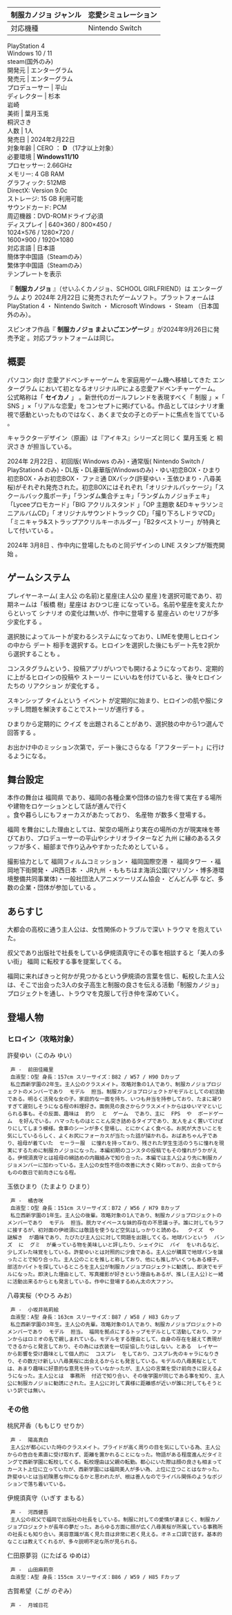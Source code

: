 制服カノジョ  ジャンル  |  恋愛シミュレーション   
---|---  
対応機種  |  Nintendo Switch   
PlayStation 4  
Windows 10  /  11  
steam(国外のみ)  
開発元  |  エンターグラム   
発売元  |  エンターグラム   
プロデューサー  |  平山   
ディレクター  |  杉本   
岩崎  
美術  |  葉月玉兎   
桐沢さき  
人数  |  1人   
発売日  |  2024年2月22日   
対象年齢  |  CERO  ：  **D** （17才以上対象）   
必要環境  |  **Windows11/10**   
プロセッサー: 2.66GHz  
メモリー: 4 GB RAM  
グラフィック: 512MB  
DirectX: Version 9.0c  
ストレージ: 15 GB 利用可能  
サウンドカード: PCM  
周辺機器：DVD-ROMドライブ必須  
ディスプレイ  |  640×360 / 800×450 /   
1024×576 / 1280×720 /  
1600×900 / 1920×1080  
対応言語  |  日本語   
簡体字中国語（Steamのみ）  
繁体字中国語（Steamのみ）  
テンプレートを表示  
  
『 **制服カノジョ** 』（せいふくカノジョ、SCHOOL GIRLFRIEND）は  エンターグラム  より  2024年  2月22日
に発売されたゲームソフト。プラットフォームは  PlayStation 4  ・  Nintendo Switch  ・  Microsoft
Windows  ・  Steam  （日本国外のみ）。

スピンオフ作品『 **制服カノジョ まよいごエンゲージ** 』が2024年9月26日に発売予定    。対応プラットフォームは同じ。

##  概要  

パソコン  向け  恋愛アドベンチャーゲーム  を家庭用ゲーム機へ移植してきた  エンターグラム
において初となるオリジナルIPによる恋愛アドベンチャーゲーム。公式略称は「 **セイカノ** 」    。新世代のガールフレンドを表現すべく「  制服
」×「  SNS
」×「リアルな恋愛」をコンセプトに掲げている。作品としてはシナリオ重視で感動といったものではなく、あくまで女の子とのデートに焦点を当てている    。

キャラクターデザイン（原画）は『アイキス』シリーズと同じく  葉月玉兎  と  桐沢さき  が担当している。

2024年  2月22日  、初回版(  Windows  のみ)・通常版(  Nintendo Switch  /  PlayStation4
のみ)・DL版・DL豪華版(Windowsのみ)・ゆい初恋BOX・ひまり初恋BOX・みお初恋BOX・  ファミ通
DXパック(許斐ゆい・玉依ひまり・八尋美桜)がそれぞれ発売された。初恋BOXにはそれぞれ「オリジナルパッケージ」「スクールバック風ポーチ」「ランダム集合チェキ」「ランダムカノジョチェキ」「Lyceeプロモカード」「BIG
アクリルスタンド  」「OP  主題歌  &EDキャラソンミニアルバムCD」「  オリジナルサウンドトラック
CD」「撮り下ろしドラマCD」「ミニキャラ&ストラップアクリルキーホルダー」「B2タペストリー」が特典として付いている    。

2024年  3月8日  、作中内に登場したものと同デザインの  LINE  スタンプが販売開始    。

##  ゲームシステム  

プレイヤーネーム(  主人公  の名前)と星座(主人公の  星座  )を選択可能であり、初期ネームは「板橋 樹」星座は  おひつじ座
になっている。名前や星座を変えたからといって  シナリオ  の変化は無いが、作中に登場する  星座占い  のセリフが多少変化する    。

選択肢によってルートが変わるシステムになっており、LIMEを使用しヒロインの中から  デート
相手を選択する。ヒロインを選択した後にもデート先を2択から選択することも    。

コンスタグラムという、投稿アプリがいつでも開けるようになっており、定期的に上がるヒロインの投稿や  ストーリー  にいいねを付けていると、後々ヒロインたちの
リアクション  が変化する    。

スキンシップ  タイムという  イベント  が定期的に始まり、ヒロインの肌や服にタッチし問題を解決することでストーリが進行する    。

ひまりから定期的に  クイズ  を出題されることがあり、選択肢の中から1つ選んで回答する    。

お出かけ中のミッション次第で，デート後にさらなる「アフターデート」に行けるようになる。

##  舞台設定  

本作の舞台は  福岡県  であり、福岡の各種企業や団体の協力を得て実在する場所や建物をロケーションとして話が進んで行く  
。食や暮らしにもフォーカスがあたっており、  名産物  が数多く登場する。

福岡  を舞台にした理由としては、架空の場所より実在の場所の方が現実味を帯びており、プロデューサーの平山やシナリオライターなど  九州
に縁のあるスタッフが多く、細部まで作り込みやすかったためとしている    。

撮影協力として 福岡フィルムコミッション・  福岡国際空港  ・  福岡タワー  ・福岡地下街開発・  JR西日本  ・  JR九州
・ももちはま海浜公園(マリゾン・博多港環境整備共同事業体)・一般社団法人アニメツーリズム協会・  どんどん亭  など、多数の企業・団体が参加している
  。

##  あらすじ  

大都会の高校に通う主人公は、女性関係のトラブルで深い  トラウマ  を抱えていた。

叔父であり出版社で社長をしている伊規須真守にその事を相談すると「美人の多い街」  福岡  に転校する事を提案してくる。

福岡に来ればきっと何かが見つかるという伊規須の言葉を信じ、転校した主人公は、そこで出会った3人の女子高生と制服の良さを伝える活動「制服カノジョ」プロジェクトを通し、トラウマを克服して行き仲を深めていく。

##  登場人物  

###  ヒロイン（攻略対象）  

許斐ゆい（このみ ゆい）

     声 -  前田佳織里 
     血液型：O型 身長：157cm スリーサイズ：B82 / W57 / H90 Dカップ   
     私立西新学園の2年生。主人公のクラスメイト。攻略対象の1人であり、制服カノジョプロジェクトのメンバーであり  モデル  担当。制服カノジョプロジェクトがモデルとしての初活動である。明るく活発な女の子。家庭的な一面を持ち、いつも弁当を持参しており、たまに凝りすぎて遅刻しそうになる程の料理好き。面倒見の良さからクラスメイトからはゆいママといじられる事も。その反面、趣味は  釣り  と  ゲーム  であり、主に  FPS  や  ボードゲーム  を好んでいる。ハマったものはとことん突き詰めるタイプであり、友人をよく置いてけぼりにしてしまう模様。食事のシーンが多く登場し、とにかくよく食べる。お尻が大きいことを気にしているらしく、よくお尻にフォーカスが当たった話が描かれる。おばあちゃん子であり、祖母が着ていた  セーラー服  に憧れを持っており、残された学生生活のうちに憧れを現実にするために制服カノジョになった。本編初期のコンスタの投稿でもその憧れがうかがえる。伊規須真守とは祖母の綿詰めの内職絡みで知り合った。本編では主人公より先に制服カノジョメンバーに加わっている。主人公の女性不信の改善に大きく関わっており、出会ってからものの数日で前向きになる程。 
玉依ひまり（たまより ひまり）

     声 -  橘杏咲 
     血液型：O型 身長：151cm スリーサイズ：B72 / W56 / H79 Bカップ   
     私立西新学園の1年生。主人公の後輩。攻略対象の1人であり、制服カノジョプロジェクトのメンバーであり  モデル  担当。脱力マイペースな妹的存在の不思議っ子。誰に対してもラフに接するが、初対面の伊岐須には敬語を使うなど空気はしっかりと読める。  クイズ  や  謎解き  が趣味であり、たびたび主人公に対して問題を出題してくる。地球パンという  バンズ  に  グミ  が乗っている物を美味しいと評したり、シェイクに  パイ  をいれるなど、少しズレた味覚をしている。許斐ゆいとは対照的に少食である。主人公が購買で地球パンを譲ったことで知り合った。主人公のことを推しと称しており、他にも推しがいくつもある様子。部活かバイトを探しているところを主人公が制服カノジョプロジェクトに勧誘し、即決でモデルになった。即決した理由として、写真撮影が好きという理由もあるが、推し(主人公)と一緒に活動出来るからとも発言している。作中に登場するめん太の大ファン。 
八尋実桜（やひろ みお）

     声 -  小坂井祐莉絵 
     血液型：A型 身長：163cm スリーサイズ：B87 / W58 / H83 Gカップ   
     私立西新学園の3年生。主人公の先輩。攻略対象の1人であり、制服カノジョプロジェクトのメンバーであり  モデル  担当。 福岡を拠点にするトップモデルとして活動しており、ファンからはロミオの名で親しまれている。モデルをする理由として、自身の存在を越えて表現ができるからと発言しており、その為には衣装を一切妥協したりはしない。とある  レイヤー  から影響を受け趣味として個人的に  コスプレ  をしており、コスプレ先のキャラになりきり、その数だけ新しい八尋美桜に出会えるからとも発言している。モデルの八尋美桜としては、あまり趣味に好意的な意見を持っていなかったが、主人公の言葉を受け前向きに捉えるようになった。主人公とは  事務所  付近で知り合い、その後学園が同じである事を知り、主人公に制服カノジョに勧誘にされた。主人公に対して異様に距離感が近いが誰に対してもそうという訳では無い。 

###  その他  

桃尻芹香（ももじり せりか）

     声 -  陽高真白 
     主人公が都心にいた時のクラスメイト。プライドが高く周りの目を気にしている為、主人公からの告白を素直に受け取れず、距離を置かれることになった。物語がある程度進んだタイミングで西新学園に転校してくる。転校理由は父親の転勤。都心にいた際は顔の良さも相まってカースト上位に立っていたが、西新学園には福岡美人が多い為、上位に立つことはなかった。許斐ゆいとは当初険悪な仲になるかと思われたが、根は善人なのでライバル関係のようなポジションで落ち着いている。 
伊規須真守（いぎす まもる）

     声 -  河西健吾 
     主人公の叔父で福岡で出版社の社長をしている。制服に対しての愛情が凄まじく、制服カノジョプロジェクトが長年の夢だった。あらゆる方面に顔が広く八尋美桜が所属している事務所の社長とも知り合い。美容意識が高く見た目は非常に若く見える。オネェ口調で話す。基本的なことは教えてくれるが、多々説明不足な所が見られる。 
仁田原夢羽（にたばる ゆめは）

     声 -  山田麻莉奈 
     血液型：A型 身長：155cm スリーサイズ：B86 / W59 / H85 Fカップ   
古賀希望（こが のぞみ）

     声 -  月城日花 


